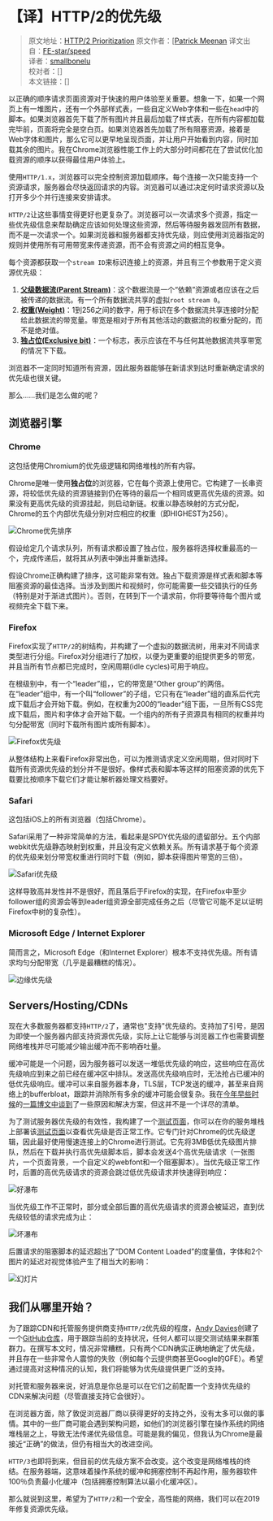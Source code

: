 # 【译】HTTP/2的优先级
> 原文地址：[HTTP/2 Prioritization](https://calendar.perfplanet.com/2018/http2-prioritization/)
> 原文作者：[[Patrick Meenan](http://blog.patrickmeenan.com/) 
> 译文出自：[FE-star/speed](https://github.com/FE-star/speed)  
> 译者：[smallbonelu](https://github.com/smallbonelu)  
> 校对者：[]  
> 本文链接：[]  

以正确的顺序请求页面资源对于快速的用户体验至关重要。想象一下，如果一个网页上有一堆图片，还有一个外部样式表，一些自定义Web字体和一些在`head`中的脚本。如果浏览器首先下载了所有图片并且最后加载了样式表，在所有内容都加载完毕前，页面将完全是空白页。如果浏览器首先加载了所有阻塞资源，接着是Web字体和图片，那么它可以更早地呈现页面，并让用户开始看到内容，同时加载其余的图片。我在Chrome浏览器性能工作上的大部分时间都花在了尝试优化加载资源的顺序以获得最佳用户体验上。

使用`HTTP/1.x`，浏览器可以完全控制资源加载顺序。每个连接一次只能支持一个资源请求，服务器会尽快返回请求的内容。浏览器可以通过决定何时请求资源以及打开多少个并行连接来安排请求。

`HTTP/2`让这些事情变得更好也更复杂了。浏览器可以一次请求多个资源，指定一些优先级信息来帮助确定应该如何处理这些资源，然后等待服务器发回所有数据，而不是一次请求一个。如果浏览器和服务器都支持优先级，则应使用浏览器指定的规则并使用所有可用带宽来传递资源，而不会有资源之间的相互竞争。

每个资源都获取一个`stream ID`来标识连接上的资源，并且有三个参数用于定义资源优先级：

1. **[父级数据流(Parent Stream)](https://http2.github.io/http2-spec/#pri-depend)**：这个数据流是一个“依赖”资源或者应该在之后被传递的数据流。有一个所有数据流共享的虚拟`root stream 0`。
2. **[权重(Weight)](https://http2.github.io/http2-spec/#rfc.section.5.3.2)**：1到256之间的数字，用于标识在多个数据流共享连接时分配给此数据流的带宽量。带宽是相对于所有其他活动的数据流的权重分配的，而不是绝对值。
3. **[独占位(Exclusive bit)](https://http2.github.io/http2-spec/#HEADERS)**：一个标志，表示应该在不与任何其他数据流共享带宽的情况下下载。

浏览器不一定同时知道所有资源，因此服务器能够在新请求到达时重新确定请求的优先级也很关键。

那么......我们是怎么做的呢？

## 浏览器引擎

### Chrome

这包括使用Chromium的优先级逻辑和网络堆栈的所有内容。

Chrome是唯一使用**独占位**的浏览器，它在每个资源上使用它。它构建了一长串资源，将较低优先级的资源链接到仍在等待的最后一个相同或更高优先级的资源。如果没有更高优先级的资源挂起，则启动新链。权重以静态映射的方式分配，Chrome的五个内部优先级分别对应相应的权重（即HIGHEST为256）。

![Chrome优先排序](https://calendar.perfplanet.com/wp-content/uploads/2018/12/pat/chrome.png)

假设给定几个请求队列，所有请求都设置了独占位，服务器将选择权重最高的一个，完成传递后，就将其从列表中弹出并重新选择。

假设Chrome正确构建了排序，这可能非常有效。独占下载资源是样式表和脚本等阻塞资源的最佳选择。当涉及到图片和视频时，你可能需要一些交错执行的任务（特别是对于渐进式图片）。否则，在转到下一个请求前，你将要等待每个图片或视频完全下载下来。

### Firefox

Firefox实现了`HTTP/2`的树结构，并构建了一个虚拟的数据流树，用来对不同请求类型进行分组。Firefox对分组进行了加权，以便为更重要的组提供更多的带宽，并且当所有节点都已完成时，空闲周期(idle cycles)可用于响应。

在根级别中，有一个“leader”组，，它的带宽是“Other group”的两倍。在“leader”组中，有一个叫“follower”的子组，它只有在“leader”组的直系后代完成下载后才会开始下载。例如，在权重为200的“leader”组下面，一旦所有CSS完成下载后，图片和字体才会开始下载。一个组内的所有子资源具有相同的权重并均匀分配带宽（同时下载所有图片或所有脚本）。

![Firefox优先级](https://calendar.perfplanet.com/wp-content/uploads/2018/12/pat/firefox.png)

从整体结构上来看Firefox非常出色，可以为推测请求定义空闲周期，但对同时下载所有资源优先级的划分并不是很好。像样式表和脚本等这样的阻塞资源的优先下载要比按顺序下载它们才能让解析器处理文档要好。

### Safari

这包括iOS上的所有浏览器（包括Chrome）。

Safari采用了一种非常简单的方法，看起来是SPDY优先级的遗留部分。五个内部webkit优先级静态映射到权重，并且没有定义依赖关系。所有请求基于每个资源的优先级来划分带宽权重进行同时下载（例如，脚本获得图片带宽的三倍）。

![Safari优先级](https://calendar.perfplanet.com/wp-content/uploads/2018/12/pat/safari.png)

这样导致高并发性并不是很好，而且落后于Firefox的实现，在Firefox中至少follower组的资源会等到leader组资源全部完成任务之后（尽管它可能不足以证明Firefox中树的复杂性）。

### Microsoft Edge / Internet Explorer

简而言之，Microsoft Edge（和Internet Explorer）根本不支持优先级。所有请求均匀分配带宽（几乎是最糟糕的情况）。

![边缘优先级](https://calendar.perfplanet.com/wp-content/uploads/2018/12/pat/edge.png)

## Servers/Hosting/CDNs

现在大多数服务器都支持`HTTP/2`了，通常也"支持"优先级的。支持加了引号，是因为即使一个服务器内部支持资源优先级，实际上让它能够与浏览器工作也需要调整网络堆栈并尽可能减少输出缓冲而不影响吞吐量。

缓冲可能是一个问题，因为服务器可以发送一堆低优先级的响应，这些响应在高优先级响应到来之前已经在缓冲区中排队。发送高优先级响应时，无法抢占已缓冲的低优先级响应。缓冲可以来自服务器本身，TLS层，TCP发送的缓冲，甚至来自网络上的bufferbloat，跟踪并消除所有多余的缓冲可能会很复杂。我在[今年早些时候](https://blog.cloudflare.com/http-2-prioritization-with-nginx/)的[一篇博文中谈到](https://blog.cloudflare.com/http-2-prioritization-with-nginx/)了一些原因和解决方案，但这并不是一个详尽的清单。

为了测试服务器优先级的有效性，我构建了一个[测试页面](https://github.com/pmeenan/http2priorities)，你可以在你的服务堆栈上部署该[测试页面](https://github.com/pmeenan/http2priorities)以查看优先级是否正常工作。它专门针对Chrome的优先级逻辑，因此最好使用慢速连接上的Chrome进行测试。它先将3MB低优先级图片排队，然后在下载并执行高优先级脚本后，脚本会发送4个高优先级请求（一张图片，一个页面背景，一个自定义的webfont和一个阻塞脚本）。当优先级正常工作时，后置的高优先级请求的资源会跳过低优先级请求并快速得到响应：

![好瀑布](https://calendar.perfplanet.com/wp-content/uploads/2018/12/pat/waterfall_good.png)

当优先级工作不正常时，部分或全部后置的高优先级请求的资源会被延迟，直到优先级较低的请求完成为止：

![坏瀑布](https://calendar.perfplanet.com/wp-content/uploads/2018/12/pat/waterfall_bad.png)

后置请求的阻塞脚本的延迟超出了“DOM Content Loaded”的度量值，字体和2个图片的延迟对视觉体验产生了相当大的影响：

![幻灯片](https://calendar.perfplanet.com/wp-content/uploads/2018/12/pat/filmstrip.png)

## 我们从哪里开始？

为了跟踪CDN和托管服务提供商支持`HTTP/2`优先级的程度，[Andy Davies](https://twitter.com/AndyDavies)创建了一个[GitHub仓库](https://github.com/andydavies/http2-prioritization-issues)，用于跟踪当前的支持状况，任何人都可以提交测试结果来群策群力。在撰写本文时，情况非常糟糕，只有两个CDN确实正确地确定了优先级，并且存在一些非常令人震惊的失败（例如每个云提供商甚至Google的GFE）。希望通过提高对这种情况的认知，我们将能够为优先级提供更广泛的支持。

对托管和服务器来说，好消息是你总是可以在它们之前配置一个支持优先级的CDN来解决问题（尽管直接支持它会很好）。

在浏览器方面，除了敦促浏览器厂商以获得更好的支持之外，没有太多可以做的事情。其中的一些厂商可能会遇到架构问题，如他们的浏览器引擎在操作系统的网络堆栈层之上，导致无法传递优先级信息。可能是我的偏见，但我认为Chrome是最接近“正确”的做法，但仍有相当大的改进空间。

`HTTP/3`也即将到来，但目前的优先级方案不会改变。这个改变是网络堆栈的终结。在服务器端，这意味着操作系统的缓冲和拥塞控制不再起作用，服务器软件100％负责最小化缓冲（包括拥塞控制算法以最小化缓冲区）。

那么就说到这里，希望为了`HTTP/2`和一个安全，高性能的网络，我们可以在2019年修复资源优先级。